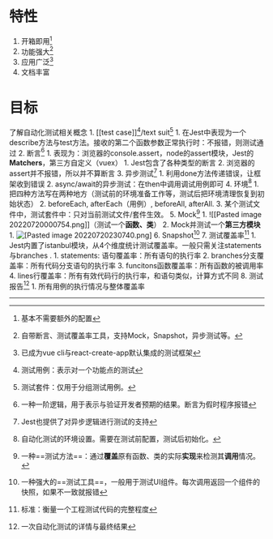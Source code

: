 # 特性
1. 开箱即用[^1]
2. 功能强大[^2]
3. 应用广泛[^3]
4. 文档丰富
# 目标
了解自动化测试相关概念
	1. [[test case]][^4]/text suit[^5]
		1. 在Jest中表现为一个describe方法与test方法。接收的第二个函数参数正常执行时：不报错，则测试通过
	2. 断言[^6]
		1. 表现为：浏览器的console.assert，node的assert模块，Jest的**Matchers**，第三方自定义（vuex）
			1. Jest包含了各种类型的断言
		2. 浏览器的assert并不报错，所以并不算断言
	3. 异步测试[^7]
		1. 利用done方法传递错误，让框架收到错误
		2. async/await的异步测试：在then中调用调试用例即可
	4. 环境[^8]
		1. 把四种方法写在两种地方（测试前的环境准备工作等，测试后把环境清理恢复到初始状态）
		2. beforeEach, afterEach（用例）, beforeAll, afterAll. 
		3. 某个测试文件中，测试套件中：只对当前测试文件/套件生效。
	5. Mock[^9]
		1. ![[Pasted image 20220720000754.png]]（测试一个**函数、类**）
		2. Mock并测试一个**第三方模块**
			1. ![[Pasted image 20220720230740.png]](需要请求网络的代码依然可以测试，mock这个模块即可测试User本身的逻辑)
	6. Snapshot[^10] 
	7. 测试覆盖率[^11]
		1. Jest内置了istanbul模块，从4个维度统计测试覆盖率。一般只需关注statements 与branches .
			1. statements: 语句覆盖率：所有语句的执行率
			2. branches分支覆盖率：所有代码分支语句的执行率
			3. funcitons函数覆盖率：所有函数的被调用率
			4. lines行覆盖率：所有有效代码行的执行率，和语句类似，计算方式不同
	8. 测试报告[^12]
		1. 所有用例的执行情况与整体覆盖率




---
[^1]: 基本不需要额外的配置
[^2]: 自带断言、测试覆盖率工具，支持Mock，Snapshot，异步测试等。
[^3]: 已成为vue cli与react-create-app默认集成的测试框架
[^4]: 测试用例：表示对一个功能点的测试
[^5]: 测试套件：仅用于分组测试用例。
[^6]: 一种一阶逻辑，用于表示与验证开发者预期的结果。断言为假时程序报错
[^7]: Jest也提供了对异步逻辑进行测试的支持
[^8]: 自动化测试的环境设置。需要在测试前配置，测试后初始化。
[^9]: 一种==测试方法==：通过**覆盖**原有函数、类的实际**实现**来检测其**调用**情况。
[^10]: 一种强大的==测试工具==，一般用于测试UI组件。每次调用返回一个组件的快照，如果不一致就报错
[^11]: 标准：衡量一个工程测试代码的完整程度
[^12]: 一次自动化测试的详情与最终结果